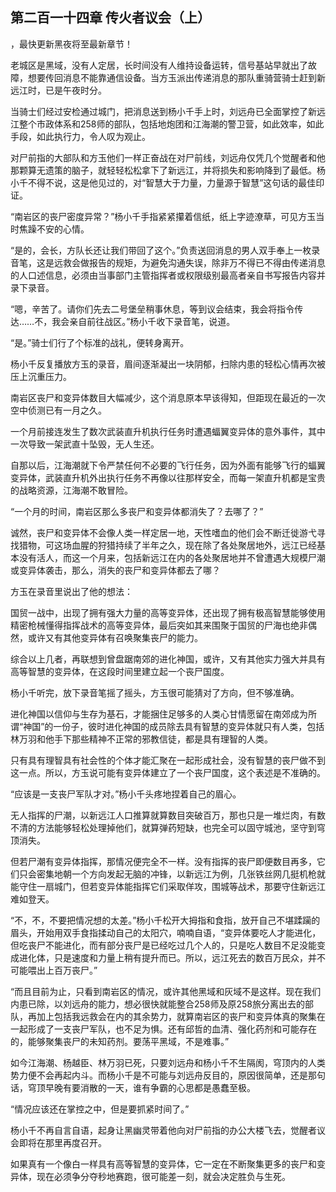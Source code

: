## 第二百一十四章 传火者议会（上）
，最快更新黑夜将至最新章节！

老城区是黑域，没有人定居，长时间没有人维持设备运转，信号基站早就出了故障，想要传回消息不能靠通信设备。当方玉派出传递消息的那队重骑营骑士赶到新远江时，已是午夜时分。

当骑士们经过安检通过城门，把消息送到杨小千手上时，刘远舟已全面掌控了新远江整个市政体系和258师的部队，包括地炮团和江海潮的警卫营，如此效率，如此手段，如此执行力，令人叹为观止。

对尸前指的大部队和方玉他们一样正奋战在对尸前线，刘远舟仅凭几个觉醒者和他那颗算无遗策的脑子，就轻轻松松拿下了新远江，并将损失和影响降到了最低。杨小千不得不说，这是他见过的，对“智慧大于力量，力量源于智慧”这句话的最佳印证。

“南岩区的丧尸密度异常？”杨小千手指紧紧攥着信纸，纸上字迹潦草，可见方玉当时焦躁不安的心情。

“是的，会长，方队长还让我们带回了这个。”负责送回消息的男人双手奉上一枚录音笔，这是远救会做报告的规矩，为避免沟通失误，除非万不得已不得由传递消息的人口述信息，必须由当事部门主管指挥者或权限级别最高者亲自书写报告内容并录下录音。

“嗯，辛苦了。请你们先去二号堡垒稍事休息，等到议会结束，我会将指令传达……不，我会亲自前往战区。”杨小千收下录音笔，说道。

“是。”骑士们行了个标准的战礼，便转身离开。

杨小千反复播放方玉的录音，眉间逐渐凝出一块阴郁，扫除内患的轻松心情再次被压上沉重压力。

南岩区丧尸和变异体数目大幅减少，这个消息原本早该得知，但距现在最近的一次空中侦测已有一月之久。

一个月前接连发生了数次武装直升机执行任务时遭遇蝠翼变异体的意外事件，其中一次导致一架武直十坠毁，无人生还。

自那以后，江海潮就下令严禁任何不必要的飞行任务，因为外面有能够飞行的蝠翼变异体，武装直升机外出执行任务不再像以往那样安全，而每一架直升机都是宝贵的战略资源，江海潮不敢冒险。

“一个月的时间，南岩区那么多丧尸和变异体都消失了？去哪了？”

诚然，丧尸和变异体不会像人类一样定居一地，天性嗜血的他们会不断迁徙游弋寻找猎物，可这场血腥的狩猎持续了半年之久，现在除了各处聚居地外，远江已经基本没有活人，而这一个月来，包括新远江在内的各处聚居地并不曾遭遇大规模尸潮或变异体袭击，那么，消失的丧尸和变异体都去了哪？

方玉在录音里说出了他的想法：

国贸一战中，出现了拥有强大力量的高等变异体，还出现了拥有极高智慧能够使用精密枪械懂得指挥战术的高等变异体，最后突如其来围聚于国贸的尸海也绝非偶然，或许又有其他变异体有召唤聚集丧尸的能力。

综合以上几者，再联想到曾盘踞南郊的进化神国，或许，又有其他实力强大并具有高等智慧的变异体，在这段时间里建立起一个丧尸国度。

杨小千听完，放下录音笔摇了摇头，方玉很可能猜对了方向，但不够准确。

进化神国以信仰与生存为基石，才能捆住足够多的人类心甘情愿留在南郊成为所谓“神国”的一份子，彼时进化神国的成员除去具有智慧的变异体就只有人类，包括林万羽和他手下那些精神不正常的邪教信徒，都是具有理智的人类。

只有具有理智具有社会性的个体才能汇聚在一起形成社会，没有智慧的丧尸做不到这一点。所以，方玉说可能有变异体建立了一个丧尸国度，这个表述是不准确的。

“应该是一支丧尸军队才对。”杨小千头疼地捏着自己的眉心。

无人指挥的尸潮，以新远江人口推算就算数目突破百万，那也只是一堆烂肉，有数不清的方法能够轻松处理掉他们，就算弹药短缺，也完全可以固守城池，坚守到穹顶消失。

但若尸潮有变异体指挥，那情况便完全不一样。没有指挥的丧尸即便数目再多，它们只会密集地朝一个方向发起无脑的冲锋，以新远江为例，几张铁丝网几挺机枪就能守住一扇城门，但若变异体能指挥它们采取佯攻，围城等战术，那要守住新远江难如登天。

“不，不，不要把情况想的太差。”杨小千松开大拇指和食指，放开自己不堪蹂躏的眉头，开始用双手食指揉动自己的太阳穴，喃喃自语，“变异体要吃人才能进化，但吃丧尸不能进化，而有部分丧尸是已经吃过几个人的，只是吃人数目不足没能变成进化体，只是速度和力量上稍有提升而已。所以，远江死去的数百万民众，并不可能喂出上百万丧尸。”

“而且目前为止，只看到南岩区的情况，或许其他黑域和灰域不是这样。现在我们内患已除，以刘远舟的能力，想必很快就能整合258师及原258旅分离出去的部队，再加上包括我远救会在内的其余势力，就算南岩区的丧尸和变异体真的聚集在一起形成了一支丧尸军队，也不足为惧。还有邱哲的血清、强化药剂和可能存在的，能够聚集丧尸的未知药剂。要荡平黑域，不是难事。”

如今江海潮、杨越臣、林万羽已死，只要刘远舟和杨小千不生隔阂，穹顶内的人类势力便不会再起内斗。而杨小千是不可能与刘远舟反目的，原因很简单，还是那句话，穹顶早晚有要消散的一天，谁有争霸的心思都是愚蠢至极。

“情况应该还在掌控之中，但是要抓紧时间了。”

杨小千不再自言自语，起身让黑幽灵带着他向对尸前指的办公大楼飞去，觉醒者议会即将在那里再度召开。

如果真有一个像白一样具有高等智慧的变异体，它一定在不断聚集更多的丧尸和变异体，现在必须争分夺秒地赛跑，很可能差一刻，就会决定胜负与生死。

